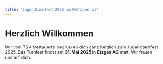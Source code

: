 ```yaml
---
title: 'Jugendturnfest 2025 im Mettauertal'
---
```


Herzlich Willkommen
===================

Wir vom TSV Mettauertal begrüssen dich ganz herzlich zum Jugendturnfest 2025.
Das Turnfest findet am **31. Mai 2025** in **Etzgen AG** statt.
Wir freuen uns auf dich.
